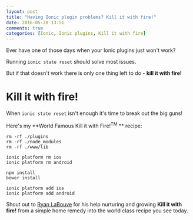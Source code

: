 ```yaml
---
layout: post
title: "Having Ionic plugin problems? Kill it with fire!"
date: 2016-05-28 13:51
comments: true
categories: [Ionic, Ionic plugins, Kill it with fire]
---
```


Ever have one of those days when your Ionic plugins just won't work?

Running `ionic state reset` should solve most issues.

But if that doesn't work there is only one thing left to do - **kill it with fire!**

<!-- more -->

# Kill it with fire!

When `ionic state reset` isn't enough it's time to break out the big guns!

Here's my **World Famous Kill it with Fire!<sup>TM</sup> ** recipe:

```
rm -rf ./plugins
rm -rf ./node_modules
rm -rf ./www/lib

ionic platform rm ios
ionic platform rm android

npm install
bower install

ionic platform add ios
ionic platform add android
```

Shout out to [Ryan LaBouve](https://twitter.com/ryanlabouve) for his help nurturing and growing **Kill it with fire!** from a simple home remedy into the world class recipe you see today.